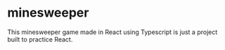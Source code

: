 # minesweeper
This minesweeper game made in React using Typescript is just a project built to practice React.
